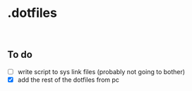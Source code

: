 # **.dotfiles**

&nbsp;
&nbsp;

## To do

- [ ] write script to sys link files (probably not going to bother)
- [x] add the rest of the dotfiles from pc